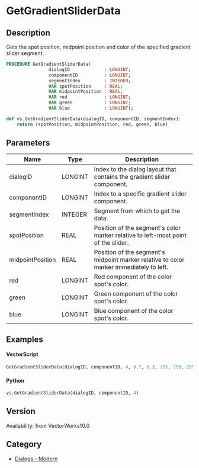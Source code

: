 # GetGradientSliderData

## Description
Gets the spot position, midpoint position and color of the specified gradient slider segment.

```pascal
PROCEDURE GetGradientSliderData(
				dialogID             : LONGINT;
				componentID          : LONGINT;
				segmentIndex         : INTEGER;
				VAR spotPosition     : REAL;
				VAR midpointPosition : REAL;
				VAR red              : LONGINT;
				VAR green            : LONGINT;
				VAR blue             : LONGINT);
```

```python
def vs.GetGradientSliderData(dialogID, componentID, segmentIndex):
    return (spotPosition, midpointPosition, red, green, blue)
```

## Parameters
|Name|Type|Description|
|---|---|---|
|dialogID|LONGINT|Index to the dialog layout that contains the gradient slider component.|
|componentID|LONGINT|Index to a specific gradient slider component.|
|segmentIndex|INTEGER|Segment from which to get the data.|(segment indexes begin with 1)|
|spotPosition|REAL|Position of the segment's color marker relative to left-most point of the slider.|(position >= 0.0 and position <= 1.0)|
|midpointPosition|REAL|Position of the segment's midpoint marker relative to color marker immediately to left.|(position >= 0.0 and position <= 1.0)|
|red|LONGINT|Red component of the color spot's color.|(red >= 0 and red <= 255)|
|green|LONGINT|Green component of the color spot's color.|(green >= 0 and green <= 255)|
|blue|LONGINT|Blue component of the color spot's color.|(blue >= 0 and blue <= 255)|

## Examples
#### VectorScript ####
```pascal
GetGradientSliderData(dialogID, componentID, 4, 0.7, 0.3, 255, 255, 255);
```
#### Python ####
```python
vs.GetGradientSliderData(dialogID, componentID, 4)
```

## Version
Availability: from VectorWorks10.0

## Category
* [Dialogs - Modern](../Categories/Dialogs%20-%20Modern.md)
